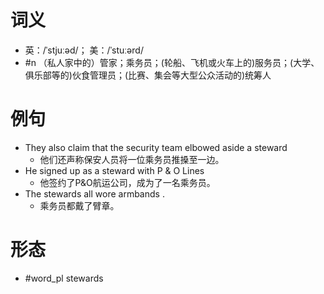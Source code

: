 # 词义
- 英：/ˈstjuːəd/； 美：/ˈstuːərd/
- #n （私人家中的）管家；乘务员；(轮船、飞机或火车上的)服务员；(大学、俱乐部等的)伙食管理员；(比赛、集会等大型公众活动的)统筹人
# 例句
- They also claim that the security team elbowed aside a steward
	- 他们还声称保安人员将一位乘务员推搡至一边。
- He signed up as a steward with P & O Lines
	- 他签约了P&O航运公司，成为了一名乘务员。
- The stewards all wore armbands .
	- 乘务员都戴了臂章。
# 形态
- #word_pl stewards
